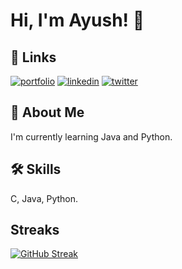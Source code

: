 
# Hi, I'm Ayush! 👋


## 🔗 Links
[![portfolio](https://img.shields.io/badge/my_portfolio-000?style=for-the-badge&logo=ko-fi&logoColor=white)](https://bento/ayushsingh1610.com/)
[![linkedin](https://img.shields.io/badge/linkedin-0A66C2?style=for-the-badge&logo=linkedin&logoColor=white)](https://www.linkedin.com/in/ayushsingh1610)
[![twitter](https://img.shields.io/badge/twitter-1DA1F2?style=for-the-badge&logo=twitter&logoColor=white)](https://twitter.com/ayushsingh1610)


## 🚀 About Me
I'm currently learning Java and Python.


## 🛠 Skills
C, Java, Python.


## Streaks

[![GitHub Streak](https://streak-stats.demolab.com?user=ayushsingh1610&theme=dark&hide_border=true)](https://git.io/streak-stats)
